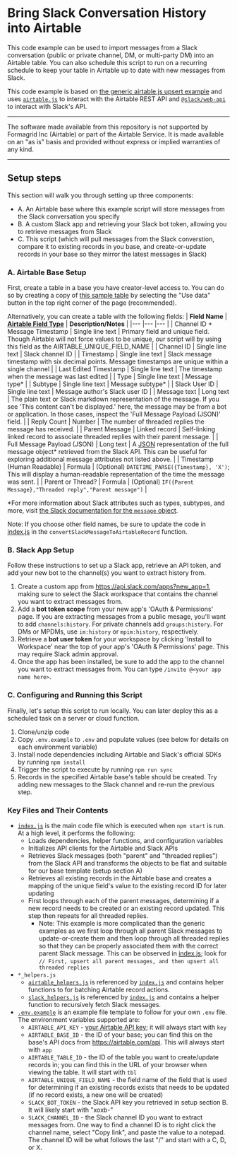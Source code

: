 # Bring Slack Conversation History into Airtable

This code example can be used to import messages from a Slack conversation (public or private channel, DM, or multi-party DM) into an Airtable table. You can also schedule this script to run on a recurring schedule to keep your table in Airtable up to date with new messages from Slack.

This code example is based on [the generic airtable.js upsert example](.../../../../../javascript/using_airtable.js/) and uses [`airtable.js`](https://github.com/airtable/airtable.js) to interact with the Airtable REST API and [`@slack/web-api`](https://slack.dev/node-slack-sdk/web-api) to interact with Slack's API.

---

The software made available from this repository is not supported by Formagrid Inc (Airtable) or part of the Airtable Service. It is made available on an "as is" basis and provided without express or implied warranties of any kind.

---

## Setup steps

This section will walk you through setting up three components:

- A. An Airtable base where this example script will store messages from the Slack conversation you specify
- B. A custom Slack app and retrieving your Slack bot token, allowing you to retrieve messages from Slack
- C. This script (which will pull messages from the Slack converstion, compare it to existing records in you base, and create-or-update records in your base so they mirror the latest messages in Slack)

### A. Airtable Base Setup

First, create a table in a base you have creator-level access to. You can do so by creating a copy of [this sample table](https://airtable.com/shrB2653wGPc4KwoZ) by selecting the "Use data" button in the top right corner of the page (recommended).

Alternatively, you can create a table with the following fields:
| **Field Name** 	| [**Airtable Field Type**](https://support.airtable.com/hc/en-us/articles/360055885353-Field-types-overview) 	| **Description/Notes** 	|
|---	|---	|---	|
| Channel ID + Message Timestamp 	| Single line text 	| Primary field and unique field. Though Airtable will not force values to be unique, our script will by using this field as the AIRTABLE_UNIQUE_FIELD_NAME 	|
| Channel ID 	| Single line text 	| Slack channel ID 	|
| Timestamp 	| Single line text 	| Slack message timestamp with six decimal points. Message timestamps are unique within a single channel 	|
| Last Edited Timestamp 	| Single line text 	| The timestamp when the message was last edited 	|
| Type 	| Single line text 	| Message type* 	|
| Subtype 	| Single line text 	| Message subtype* 	|
| Slack User ID 	| Single line text 	| Message author's Slack user ID 	|
| Message text 	| Long text 	| The plain text or Slack markdown representation of the message. If you see 'This content can't be displayed.' here, the message may be from a bot or application. In those cases, inspect the 'Full Message Payload (JSON)' field.  	|
| Reply Count 	| Number 	| The number of threaded replies the message has received. 	|
| Parent Message 	| Linked record 	| Self-linking linked record to associate threaded replies with their parent message. 	|
| Full Message Payload (JSON) 	| Long text 	| A [JSON](https://www.json.org/json-en.html) representation of the full message object* retrieved from the Slack API. This can be useful for exploring additional message attributes not listed above. 	|
| Timestamp (Human Readable) 	| Formula 	| (Optional) `DATETIME_PARSE({Timestamp}, 'X')`; This will display a human-readable representation of the time the message was sent. 	|
| Parent or Thread? 	| Formula 	| (Optional) `IF({Parent Message},"Threaded reply","Parent message")` 	|

*For more information about Slack attributes such as types, subtypes, and more, visit [the Slack documentation for the `message` object](https://api.slack.com/events/message).

Note: If you choose other field names, be sure to update the code in [index.js](./index.js) in the `convertSlackMessageToAirtableRecord` function.

### B. Slack App Setup

Follow these instructions to set up a Slack app, retrieve an API token, and add your new bot to the channel(s) you want to extract history from.

1. Create a custom app from https://api.slack.com/apps?new_app=1, making sure to select the Slack workspace that contains the channel you want to extract messages from.
2. Add a **bot token scope** from your new app's 'OAuth & Permissions' page. If you are extracting messages from a public mesage, you'll want to add `channels:history`. For private channels add `groups:history`. For DMs or MPDMs, use `im:history` or `mpim:history`, respectively. 
3. Retrieve a **bot user token** for your workspace by clicking 'Install to Workspace' near the top of your app's 'OAuth & Permissions' page. This may require Slack admin approval.
4. Once the app has been installed, be sure to add the app to the channel you want to extract messages from. You can type `/invite @<your app name here>`.

### C. Configuring and Running this Script

Finally, let's setup this script to run locally. You can later deploy this as a scheduled task on a server or cloud function.

1. Clone/unzip code
2. Copy `.env.example` to `.env` and populate values (see below for details on each environment variable)
3. Install node dependencies including Airtable and Slack's official SDKs by running `npm install`
4. Trigger the script to execute by running `npm run sync`
5. Records in the specified Airtable base's table should be created. Try adding new messages to the Slack channel and re-run the previous step.
 
### Key Files and Their Contents

- [`index.js`](index.js) is the main code file which is executed when `npm start` is run. At a high level, it performs the following:
  - Loads dependencies, helper functions, and configuration variables
  - Initializes API clients for the Airtable and Slack APIs
  - Retrieves Slack messages (both "parent" and "threaded replies") from the Slack API and transforms the objects to be flat and suitable for our base template (setup section A)
  - Retrieves all existing records in the Airtable base and creates a mapping of the unique field's value to the existing record ID for later updating
  - First loops through each of the parent messages, determining if a new record needs to be created or an existing record updated. This step then repeats for all threaded replies.
    - Note: This example is more complicated than the generic examples as we first loop through all parent Slack messages to update-or-create them and then loop through all threaded replies so that they can be properly associated them with the correct parent Slack message. This can be observed in [index.js](./index.js); look for `// First, upsert all parent messages, and then upsert all threaded replies`
- `*_helpers.js`
  - [`airtable_helpers.js`](airtable_helpers.js) is referenced by [`index.js`](index.js) and contains helper functions to for batching Airtable record actions.
  - [`slack_helpers.js`](slack_helpers.js) is referenced by [`index.js`](index.js) and contains a helper function to recursively fetch Slack messages.
- [`.env.example`](.env.example) is an example file template to follow for your own `.env` file. The environment variables supported are:
  - `AIRTABLE_API_KEY` - [your Airtable API key](https://support.airtable.com/hc/en-us/articles/219046777-How-do-I-get-my-API-key-); it will always start with `key`
  - `AIRTABLE_BASE_ID` - the ID of your base; you can find this on the base's API docs from https://airtable.com/api. This will always start with `app`
  - `AIRTABLE_TABLE_ID` - the ID of the table you want to create/update records in; you can find this in the URL of your browser when viewing the table. It will start with `tbl`
  - `AIRTABLE_UNIQUE_FIELD_NAME` - the field name of the field that is used for determining if an existing records exists that needs to be updated (if no record exists, a new one will be created)
  - `SLACK_BOT_TOKEN` - the Slack API key you retrieved in setup section B. It will likely start with "xoxb-"
  - `SLACK_CHANNEL_ID` - the Slack channel ID you want to extract messages from. One way to find a channel ID is to right click the channel name, select "Copy link", and paste the value to a notepad. The channel ID will be what follows the last "/" and start with a C, D, or X. 
